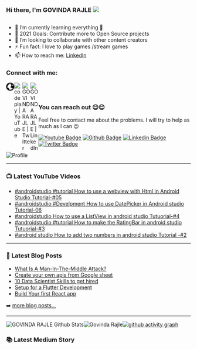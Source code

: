 ### Hi there, I'm GOVINDA RAJLE <img src="https://github.com/thomasbnt/thomasbnt/blob/me/assets/hi.gif" width="25px">
## 
- 🌱 I’m currently learning everything 🤣
- 🥅 2021 Goals: Contribute more to Open Source projects
- 👯 I’m looking to collaborate with other content creators
- ⚡ Fun fact: I love to play games /stream games
- 📫 How to reach me: [LinkedIn](https://www.linkedin.com/in/govinda-rajle-1b9829178)


### Connect with me:
[<img align="left" alt="http://codeplay.epizy.com/" width="22px" src="https://raw.githubusercontent.com/iconic/open-iconic/master/svg/globe.svg" />](http://codeplay.epizy.com/)
[<img align="left" alt="codeplay | YouTube" width="22px" src="https://cdn.jsdelivr.net/npm/simple-icons@v3/icons/youtube.svg" />](https://www.youtube.com/channel/UCjcLYXHhE7y2a2v3QLawlsw)
[<img align="left" alt="GOVINDA RAJLE | Twitter" width="22px" src="https://cdn.jsdelivr.net/npm/simple-icons@v3/icons/twitter.svg" />](https://twitter.com/rajle_govinda?s=09)
[<img align="left" alt="GOVINDA RAJLE | LinkedIn" width="22px" src="https://cdn.jsdelivr.net/npm/simple-icons@v3/icons/linkedin.svg" />](https://www.linkedin.com/in/govinda-rajle-1b9829178)

<br />
<br/>

### You can reach out 😊😊

Feel free to contact me about the problems. I will try to help as much as I can 😉

[![Youtube Badge](https://img.shields.io/badge/youtube-e60b0b?style=for-the-badge&logo=youtube&logoColor=white)](https://www.youtube.com/channel/UCjcLYXHhE7y2a2v3QLawlsw)
[![Github Badge](https://img.shields.io/badge/github-333?style=for-the-badge&logo=github&logoColor=white)](https://github.com/GOVINDARAJLE/)
[![Linkedin Badge](https://img.shields.io/badge/linkedin-%230077B5.svg?&style=for-the-badge&logo=linkedin&logoColor=white)](https://www.linkedin.com/in/govinda-rajle-1b9829178)
[![Twitter Badge](https://img.shields.io/badge/twitter-1DA1F2?style=for-the-badge&logo=twitter&logoColor=white)](https://twitter.com/rajle_govinda?s=09)

![Profile](https://gpvc.arturio.dev/GOVINDARAJLE)


---
### 📺 Latest YouTube Videos
<!-- YOUTUBE:START-->
- [#androidstudio  #tutorial    How to use a webview with  Html in Android Studio Tutorial-#05](https://www.youtube.com/watch?v=s6_0L1GMuIM)
- [#androidstudio #Develpment  How to use  DatePicker  in  Android studio  Tutorial-06](https://www.youtube.com/watch?v=oSu3YLma5HM)
- [#androidstudio  How to use a ListView in android studio  Tutuorial-#4](https://www.youtube.com/watch?v=UK5-dA_NSuc)
- [#androidstudio  #tutorial  How to make the RatingBar in android studio  Tutuorial-#3](https://www.youtube.com/watch?v=wHSJdY5Obb4)
- [#android studio  How to add two numbers in android studio Tutorial -#2](https://www.youtube.com/watch?v=vyTSO0mE8vo)
<!-- YOUTUBE:END -->
---
### 📕 Latest Blog Posts

<!-- BLOG-POST-LIST:START -->
- [What Is A Man-In-The-Middle Attack?](https://dev.to/govindarajle/what-is-a-man-in-the-middle-attack-4nne)
- [Create your own apis from Google sheet](https://dev.to/govindarajle/create-your-own-apis-from-google-sheet-3pmp)
- [10 Data Scientist Skills to get hired](https://dev.to/govindarajle/10-data-scientist-skills-4bfd)
- [Setup for a Flutter Development](https://dev.to/govindarajle/setup-for-a-flutter-development-1ihk)
- [Build Your first React app](https://dev.to/govindarajle/build-your-first-react-app-34go)
<!-- BLOG-POST-LIST:END -->

➡️ [more blog posts...](https://dev.to/govindarajle)

---

<a href="https://github.com/GOVINDARAJLE/">
  <img align="left" alt="GOVINDA RAJLE Github Stats" src="https://github-readme-stats-phi-eight.vercel.app/api?username=GOVINDARAJLE&show_icons=true&hide_border=true" />
</a>
<p><img align="left" src="https://github-readme-stats.vercel.app/api/top-langs/?username=GOVINDARAJLE&layout=compact" alt="Govinda Rajle" /></p>

[![ github activity graph](https://activity-graph.herokuapp.com/graph?username=GOVINDARAJLE)](https://github.com/ashutosh00710/github-readme-activity-graph)

### 📚 Latest Medium Story
<!-- MEDIUM-STORY-LIST:START -->

<!-- MEDIUM-STORY-LIST:END -->
